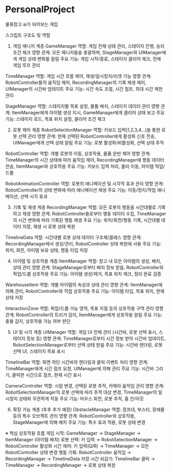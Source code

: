# PersonalProject
물류창고 ai가 되어보는 게임

스크립트 구조도 및 역할

1. 게임 매니저 계층
GameManager
역할: 게임 전체 상태 관리, 스테이지 진행, 승리 조건 체크
영향 관계: 모든 매니저들을 총괄하며, StageManager와 UIManager에게 게임 상태 변화를 알림
주요 기능: 게임 시작/종료, 스테이지 클리어 체크, 전체 게임 루프 관리

TimeManager
역할: 게임 시간 흐름 제어, 재생/일시정지/리셋 기능
영향 관계: RobotController들의 움직임 제어, RecordingManager의 기록 재생 제어, UIManager의 시간바 업데이트
주요 기능: 시간 속도 조절, 시간 점프, 최대 시간 제한 관리

StageManager
역할: 스테이지별 목표 설정, 물품 배치, 스테이지 데이터 관리
영향 관계: ItemManager에게 아이템 생성 지시, GameManager에게 클리어 상태 보고
주요 기능: 스테이지 로드, 목표 위치 설정, 클리어 조건 체크

2. 로봇 제어 계층
RobotSelectionManager
역할: 키보드 입력(1,2,3,4...)을 통한 로봇 선택 관리
영향 관계: 현재 선택된 RobotController에게 활성화 신호 전송, UIManager에게 선택 상태 알림
주요 기능: 로봇 활성화/비활성화, 선택 상태 추적

RobotController
역할: 개별 로봇의 이동, 상호작용, 물품 운반 제어
영향 관계: TimeManager의 시간 상태에 따라 움직임 제어, RecordingManager에 행동 데이터 전송, ItemManager와 상호작용
주요 기능: 키보드 입력 처리, 물리 이동, 아이템 픽업/드롭

RobotAnimationController
역할: 로봇의 애니메이션 및 시각적 효과 관리
영향 관계: RobotController의 상태 변화에 따라 애니메이션 재생
주요 기능: 이동/정지/작업 애니메이션, 선택 시각 효과

3. 기록 및 재생 계층
RecordingManager
역할: 모든 로봇의 행동을 시간대별로 기록하고 재생
영향 관계: RobotController들로부터 행동 데이터 수집, TimeManager의 시간 변화에 따라 기록된 행동 재생
주요 기능: 위치/회전/행동 기록, 시간대별 데이터 저장, 재생 시 로봇 상태 복원

TimelineData
역할: 시간대별 로봇 상태 데이터 구조체/클래스
영향 관계: RecordingManager에서 생성/관리, RobotController 상태 복원에 사용
주요 기능: 위치, 회전, 아이템 보유 상태, 행동 타입 저장

4. 아이템 및 상호작용 계층
ItemManager
역할: 창고 내 모든 아이템의 생성, 배치, 상태 관리
영향 관계: StageManager로부터 배치 정보 받음, RobotController와 픽업/드롭 상호작용
주요 기능: 아이템 생성/제거, 목표 위치 체크, 정리 완료 검증

WarehouseItem
역할: 개별 아이템의 속성과 상태 관리
영향 관계: ItemManager에 의해 관리, RobotController와 직접 상호작용
주요 기능: 아이템 타입, 목표 위치, 현재 상태 저장

InteractionZone
역할: 픽업/드롭 가능 영역, 목표 지점 등의 상호작용 구역 관리
영향 관계: RobotController의 트리거 감지, ItemManager에게 상호작용 알림
주요 기능: 충돌 감지, 상호작용 가능 여부 판단

5. UI 및 시각 계층
UIManager
역할: 게임 UI 전체 관리 (시간바, 로봇 선택 표시, 스테이지 정보 등)
영향 관계: TimeManager로부터 시간 정보 받아 시간바 업데이트, RobotSelectionManager로부터 선택 상태 받음
주요 기능: 시간바 렌더링, 로봇 선택 UI, 스테이지 목표 표시

TimelineBar
역할: 화면 하단 시간바의 렌더링과 클릭 이벤트 처리
영향 관계: TimeManager에게 시간 점프 요청, UIManager에 의해 관리
주요 기능: 시간바 그리기, 클릭한 시간으로 점프, 현재 시간 표시

CameraController
역할: 시점 변경, 선택된 로봇 추적, 카메라 움직임 관리
영향 관계: RobotSelectionManager의 로봇 선택에 따라 추적 대상 변경, TimeManager의 일시정지 상태와 무관하게 작동
주요 기능: 마우스 회전, 로봇 추적, 줌 인/아웃

6. 확장 가능 계층 (추후 추가 예정)
ObstacleManager
역할: 점프대, 부스터, 장애물 등의 특수 오브젝트 관리
영향 관계: RobotController와 상호작용, StageManager에 의해 배치
주요 기능: 특수 효과 적용, 로봇 상태 변경

※ 핵심 상호작용 흐름
게임 시작: GameManager → StageManager → ItemManager (아이템 배치)
로봇 선택: 키 입력 → RobotSelectionManager → RobotController 활성화
시간 제어: 키 입력(Q/R) → TimeManager → 모든 RobotController 상태 변경
행동 기록: RobotController 움직임 → RecordingManager → TimelineData 저장
시간 되감기: TimelineBar 클릭 → TimeManager → RecordingManager → 로봇 상태 복원